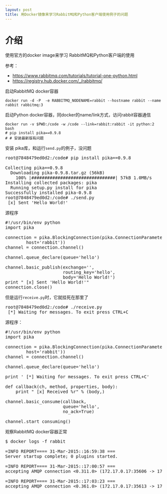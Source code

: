 ```yaml
---
layout: post
title: 用Docker镜像来学习RabbitMQ和Python客户端使用例子的问题
---
```

# 介绍

使用官方的docker image来学习 RabbitMQ和Python客户端的使用

参考： 

* https://www.rabbitmq.com/tutorials/tutorial-one-python.html 
* https://registry.hub.docker.com/_/rabbitmq/ 

启动RabbitMQ docker容器

    docker run -d -P  -e RABBITMQ_NODENAME=rabbit --hostname rabbit --name rabbit rabbitmq:3

启动Python docker容器，同docker的name/link方式，访问rabbit容器通信

    docker run -v $PWD:/code -w /code --link=rabbit:rabbit -it python:2 bash
    # pip install pika==0.9.8
    # # 安装最新版有问题
    
安装 pika库，和运行`send.py`的例子，没问题

<pre>
root@7848479ed0d2:/code# pip install pika==0.9.8

Collecting pika==0.9.8
  Downloading pika-0.9.8.tar.gz (56kB)
    100% |################################| 57kB 1.0MB/s
Installing collected packages: pika
  Running setup.py install for pika
Successfully installed pika-0.9.8
root@7848479ed0d2:/code# ./send.py
 [x] Sent 'Hello World!'
</pre>

源程序

<pre>
#!/usr/bin/env python
import pika

connection = pika.BlockingConnection(pika.ConnectionParameters(
        host='rabbit'))
channel = connection.channel()

channel.queue_declare(queue='hello')

channel.basic_publish(exchange='',
                      routing_key='hello',
                      body='Hello World!')
print " [x] Sent 'Hello World!'"
connection.close()
</pre>
    
但是运行`receive.py`时，它就挂死在那里了

<pre>
root@7848479ed0d2:/code# ./receive.py
 [*] Waiting for messages. To exit press CTRL+C
</pre>

源程序：

<pre>
#!/usr/bin/env python
import pika

connection = pika.BlockingConnection(pika.ConnectionParameters(
        host='rabbit'))
channel = connection.channel()

channel.queue_declare(queue='hello')

print ' [*] Waiting for messages. To exit press CTRL+C'

def callback(ch, method, properties, body):
    print " [x] Received %r" % (body,)

channel.basic_consume(callback,
                      queue='hello',
                      no_ack=True)

channel.start_consuming()
</pre>

观察RabbitMQ docker容器正常

<pre>
$ docker logs -f rabbit

=INFO REPORT==== 31-Mar-2015::16:59:38 ===
Server startup complete; 0 plugins started.

=INFO REPORT==== 31-Mar-2015::17:00:57 ===
accepting AMQP connection <0.311.0> (172.17.0.17:35606 -> 172.17.0.16:5672)

=INFO REPORT==== 31-Mar-2015::17:03:23 ===
accepting AMQP connection <0.361.0> (172.17.0.17:35613 -> 172.17.0.16:5672)
</pre>

